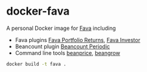 # docker-fava

A personal Docker image for [Fava](https://github.com/beancount/fava) including 

- Fava plugins [Fava Portfolio Returns](https://github.com/andreasgerstmayr/fava-portfolio-returns), [Fava Investor](https://github.com/redstreet/fava_investor)
- Beancount plugin [Beancount Periodic](https://github.com/dallaslu/beancount-periodic)
- Command line tools [beanprice](https://github.com/beancount/beanprice), [beangrow](https://github.com/beancount/beangrow)

```sh
docker build -t fava .
```
